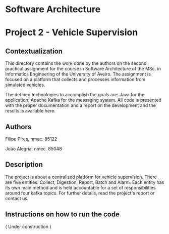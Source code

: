 # Software Architecture
# Project 2 - Vehicle Supervision

## Contextualization

This directory contains the work done by the authors on the second practical assignment for the course in Software Architecture of the MSc. in Informatics Engineering of the University of Aveiro.
The assignment is focused on a platform that collects and processes information from simulated vehicles.

The defined technologies to accomplish the goals are: Java for the application; Apache Kafka for the messaging system.
All code is presented with the proper documentation and a report on the development and the results is available here.

## Authors

Filipe Pires, nmec. 85122

João Alegria, nmec. 85048

## Description

The project is about a centralized platform for vehicle supervision.
There are five entities: Collect, Digestion, Report, Batch and Alarm.
Each entity has its own main method and is held accountable for a set of responsibilities around four kafka topics.
For further details, read the project's report or contact us.

## Instructions on how to run the code

( Under construction )
